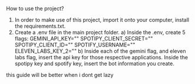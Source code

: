 How to use the project?

1)  In order to make use of this project, import it onto your computer, install the requirements.txt.
2) Create a .env file in the main project folder.
  a) Inside the .env, create 5 flags:
    GEMINI_API_KEY=""
    SPOTIPY_CLIENT_SECRET=""
    SPOTIPY_CLIENT_ID=""
    SPOTIFY_USERNAME=""
    ELEVEN_LABS_KEY_2=""
 b) Inside each of the gemini flag, and eleven labs flag, insert the api key for those respective applications. Inside the spotipy key and spotify key, insert the bot information you create.

this guide will be better when i dont get lazy
